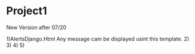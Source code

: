 # Project1
New Version after 07/20

1)AlertsDjango.Html
  Any message cam be displayed usint this template.
2)
3)
4)
5)
